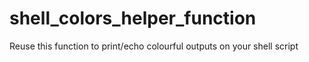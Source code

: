 # shell_colors_helper_function
Reuse this function to print/echo colourful outputs on your shell script

